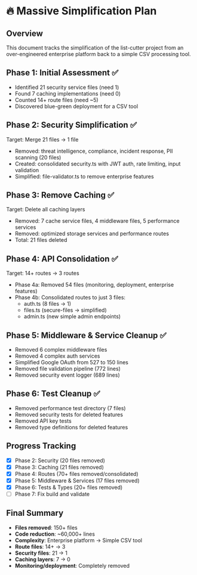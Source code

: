 # 🔥 Massive Simplification Plan

## Overview
This document tracks the simplification of the list-cutter project from an over-engineered enterprise platform back to a simple CSV processing tool.

## Phase 1: Initial Assessment ✅
- Identified 21 security service files (need 1)
- Found 7 caching implementations (need 0)
- Counted 14+ route files (need ~5)
- Discovered blue-green deployment for a CSV tool

## Phase 2: Security Simplification ✅
Target: Merge 21 files → 1 file
- Removed: threat intelligence, compliance, incident response, PII scanning (20 files)
- Created: consolidated security.ts with JWT auth, rate limiting, input validation
- Simplified: file-validator.ts to remove enterprise features

## Phase 3: Remove Caching ✅
Target: Delete all caching layers
- Removed: 7 cache service files, 4 middleware files, 5 performance services
- Removed: optimized storage services and performance routes
- Total: 21 files deleted

## Phase 4: API Consolidation ✅
Target: 14+ routes → 3 routes
- Phase 4a: Removed 54 files (monitoring, deployment, enterprise features)
- Phase 4b: Consolidated routes to just 3 files:
  - auth.ts (8 files → 1)
  - files.ts (secure-files → simplified)
  - admin.ts (new simple admin endpoints)

## Phase 5: Middleware & Service Cleanup ✅
- Removed 6 complex middleware files
- Removed 4 complex auth services  
- Simplified Google OAuth from 527 to 150 lines
- Removed file validation pipeline (772 lines)
- Removed security event logger (689 lines)

## Phase 6: Test Cleanup ✅
- Removed performance test directory (7 files)
- Removed security tests for deleted features
- Removed API key tests
- Removed type definitions for deleted features

## Progress Tracking
- [x] Phase 2: Security (20 files removed)
- [x] Phase 3: Caching (21 files removed) 
- [x] Phase 4: Routes (70+ files removed/consolidated)
- [x] Phase 5: Middleware & Services (17 files removed)
- [x] Phase 6: Tests & Types (20+ files removed)
- [ ] Phase 7: Fix build and validate

## Final Summary
- **Files removed**: 150+ files
- **Code reduction**: ~60,000+ lines
- **Complexity**: Enterprise platform → Simple CSV tool
- **Route files**: 14+ → 3
- **Security files**: 21 → 1
- **Caching layers**: 7 → 0
- **Monitoring/deployment**: Completely removed